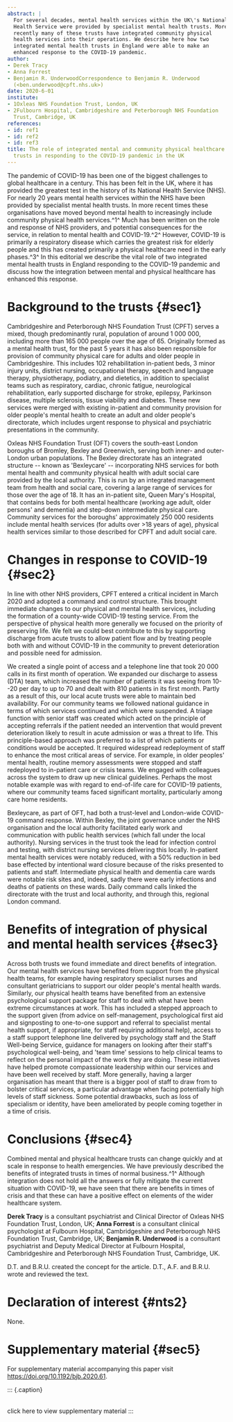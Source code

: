 ```yaml
---
abstract: |
  For several decades, mental health services within the UK\'s National
  Health Service were provided by specialist mental health trusts. More
  recently many of these trusts have integrated community physical
  health services into their operations. We describe here how two
  integrated mental health trusts in England were able to make an
  enhanced response to the COVID-19 pandemic.
author:
- Derek Tracy
- Anna Forrest
- Benjamin R. UnderwoodCorrespondence to Benjamin R. Underwood
  (<ben.underwood@cpft.nhs.uk>)
date: 2020-6-01
institute:
- 1Oxleas NHS Foundation Trust, London, UK
- 2Fulbourn Hospital, Cambridgeshire and Peterborough NHS Foundation
  Trust, Cambridge, UK
references:
- id: ref1
- id: ref2
- id: ref3
title: The role of integrated mental and community physical healthcare
  trusts in responding to the COVID-19 pandemic in the UK
---
```


The pandemic of COVID-19 has been one of the biggest challenges to
global healthcare in a century. This has been felt in the UK, where it
has provided the greatest test in the history of its National Health
Service (NHS). For nearly 20 years mental health services within the NHS
have been provided by specialist mental health trusts. In more recent
times these organisations have moved beyond mental health to
increasingly include community physical health services.^1^ Much has
been written on the role and response of NHS providers, and potential
consequences for the service, in relation to mental health and
COVID-19.^2^ However, COVID-19 is primarily a respiratory disease which
carries the greatest risk for elderly people and this has created
primarily a physical healthcare need in the early phases.^3^ In this
editorial we describe the vital role of two integrated mental health
trusts in England responding to the COVID-19 pandemic and discuss how
the integration between mental and physical healthcare has enhanced this
response.

# Background to the trusts {#sec1}

Cambridgeshire and Peterborough NHS Foundation Trust (CPFT) serves a
mixed, though predominantly rural, population of around 1 000 000,
including more than 165 000 people over the age of 65. Originally formed
as a mental health trust, for the past 5 years it has also been
responsible for provision of community physical care for adults and
older people in Cambridgeshire. This includes 102 rehabilitation
in-patient beds, 3 minor injury units, district nursing, occupational
therapy, speech and language therapy, physiotherapy, podiatry, and
dietetics, in addition to specialist teams such as respiratory, cardiac,
chronic fatigue, neurological rehabilitation, early supported discharge
for stroke, epilepsy, Parkinson disease, multiple sclerosis, tissue
viability and diabetes. These new services were merged with existing
in-patient and community provision for older people\'s mental health to
create an adult and older people\'s directorate, which includes urgent
response to physical and psychiatric presentations in the community.

Oxleas NHS Foundation Trust (OFT) covers the south-east London boroughs
of Bromley, Bexley and Greenwich, serving both inner- and outer-London
urban populations. The Bexley directorate has an integrated structure --
known as 'Bexleycare' -- incorporating NHS services for both mental
health and community physical health with adult social care provided by
the local authority. This is run by an integrated management team from
health and social care, covering a large range of services for those
over the age of 18. It has an in-patient site, Queen Mary\'s Hospital,
that contains beds for both mental healthcare (working age adult, older
persons' and dementia) and step-down intermediate physical care.
Community services for the boroughs' approximately 250 000 residents
include mental health services (for adults over \>18 years of age),
physical health services similar to those described for CPFT and adult
social care.

# Changes in response to COVID-19 {#sec2}

In line with other NHS providers, CPFT entered a critical incident in
March 2020 and adopted a command and control structure. This brought
immediate changes to our physical and mental health services, including
the formation of a county-wide COVID-19 testing service. From the
perspective of physical health more generally we focused on the priority
of preserving life. We felt we could best contribute to this by
supporting discharge from acute trusts to allow patient flow and by
treating people both with and without COVID-19 in the community to
prevent deterioration and possible need for admission.

We created a single point of access and a telephone line that took
20 000 calls in its first month of operation. We expanded our discharge
to assess (DTA) team, which increased the number of patients it was
seeing from 10--20 per day to up to 70 and dealt with 810 patients in
its first month. Partly as a result of this, our local acute trusts were
able to maintain bed availability. For our community teams we followed
national guidance in terms of which services continued and which were
suspended. A triage function with senior staff was created which acted
on the principle of accepting referrals if the patient needed an
intervention that would prevent deterioration likely to result in acute
admission or was a threat to life. This principle-based approach was
preferred to a list of which patients or conditions would be accepted.
It required widespread redeployment of staff to enhance the most
critical areas of service. For example, in older peoples' mental health,
routine memory assessments were stopped and staff redeployed to
in-patient care or crisis teams. We engaged with colleagues across the
system to draw up new clinical guidelines. Perhaps the most notable
example was with regard to end-of-life care for COVID-19 patients, where
our community teams faced significant mortality, particularly among care
home residents.

Bexleycare, as part of OFT, had both a trust-level and London-wide
COVID-19 command response. Within Bexley, the joint governance under the
NHS organisation and the local authority facilitated early work and
communication with public health services (which fall under the local
authority). Nursing services in the trust took the lead for infection
control and testing, with district nursing services delivering this
locally. In-patient mental health services were notably reduced, with a
50% reduction in bed base effected by intentional ward closure because
of the risks presented to patients and staff. Intermediate physical
health and dementia care wards were notable risk sites and, indeed,
sadly there were early infections and deaths of patients on these wards.
Daily command calls linked the directorate with the trust and local
authority, and through this, regional London command.

# Benefits of integration of physical and mental health services {#sec3}

Across both trusts we found immediate and direct benefits of
integration. Our mental health services have benefited from support from
the physical health teams, for example having respiratory specialist
nurses and consultant geriatricians to support our older people\'s
mental health wards. Similarly, our physical health teams have benefited
from an extensive psychological support package for staff to deal with
what have been extreme circumstances at work. This has included a
stepped approach to the support given (from advice on self-management,
psychological first aid and signposting to one-to-one support and
referral to specialist mental health support, if appropriate, for staff
requiring additional help), access to a staff support telephone line
delivered by psychology staff and the Staff Well-being Service, guidance
for managers on looking after their staff\'s psychological well-being,
and 'team time' sessions to help clinical teams to reflect on the
personal impact of the work they are doing. These initiatives have
helped promote compassionate leadership within our services and have
been well received by staff. More generally, having a larger
organisation has meant that there is a bigger pool of staff to draw from
to bolster critical services, a particular advantage when facing
potentially high levels of staff sickness. Some potential drawbacks,
such as loss of specialism or identity, have been ameliorated by people
coming together in a time of crisis.

# Conclusions {#sec4}

Combined mental and physical healthcare trusts can change quickly and at
scale in response to health emergencies. We have previously described
the benefits of integrated trusts in times of normal business.^1^
Although integration does not hold all the answers or fully mitigate the
current situation with COVID-19, we have seen that there are benefits in
times of crisis and that these can have a positive effect on elements of
the wider healthcare system.

**Derek Tracy** is a consultant psychiatrist and Clinical Director of
Oxleas NHS Foundation Trust, London, UK; **Anna Forrest** is a
consultant clinical psychologist at Fulbourn Hospital, Cambridgeshire
and Peterborough NHS Foundation Trust, Cambridge, UK; **Benjamin R.
Underwood** is a consultant psychiatrist and Deputy Medical Director at
Fulbourn Hospital, Cambridgeshire and Peterborough NHS Foundation Trust,
Cambridge, UK.

D.T. and B.R.U. created the concept for the article. D.T., A.F. and
B.R.U. wrote and reviewed the text.

# Declaration of interest {#nts2}

None.

# Supplementary material {#sec5}

For supplementary material accompanying this paper visit
https://doi.org/10.1192/bjb.2020.61.

::: {.caption}
###### 

click here to view supplementary material
:::

